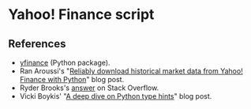 # Yahoo! Finance script

## References

- [yfinance](https://github.com/ranaroussi/yfinance) (Python package).
- Ran Aroussi's "[Reliably download historical market data from Yahoo! Finance with Python](https://aroussi.com/post/python-yahoo-finance)" blog post.
- Ryder Brooks's [answer](https://stackoverflow.com/a/47505102) on Stack Overflow.
- Vicki Boykis' "[A deep dive on Python type hints](http://veekaybee.github.io/2019/07/08/python-type-hints/)" blog post.
